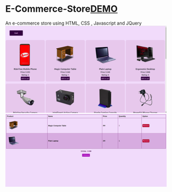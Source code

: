 # E-Commerce-Store[DEMO](https://vinita2000.github.io/E-Commerce-Website/)
An e-commerce store using HTML, CSS , Javascript and JQuery
![products-image](images/products.png)
![cart-image](images/cart.png)
